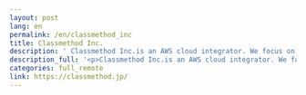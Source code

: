 ```yaml
---
layout: post
lang: en
permalink: /en/classmethod_inc
title: Classmethod Inc.
description: ' Classmethod Inc.is an AWS cloud integrator. We focus on AWS-related consulting/development/operation/monitoring, big data, mobile applications and IoT solutions. We share our AWS and mobile knowledge &amp; experience on our site Developers.io '
description_full: '<p>Classmethod Inc.is an AWS cloud integrator. We focus on AWS-related consulting/development/operation/monitoring, big data, mobile applications and IoT solutions. We share our AWS and mobile knowledge &amp; experience on our site <a href="https://dev.classmethod.jp/">Developers.io</a></p>'
categories: full_remote
link: https://classmethod.jp/
---
```

